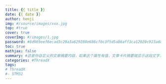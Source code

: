 ```yaml
---
title: {{ title }}
date: {{ date }}
author: henji
img: #/source/images/xxx.jpg
top: #true
cover: true
coverImg: #/images/1.jpg
password: #8d969eef6ecad3c29a3a629280e686cf0c3f5d5a86aff3ca12020c923adc6c92
toc: true
mathjax: false
summary: #这是你自定义的文章摘要内容，如果这个属性有值，文章卡片摘要就显示这段文字，否则程序会自动截取文章的部分内容作为摘要
categories: #ThreadX
tags:
# ThreadX
#- STM32
---
```



